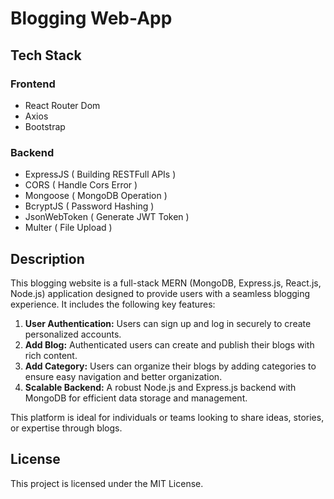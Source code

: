 # Blogging Web-App

## Tech Stack
 
### Frontend
- React Router Dom
- Axios
- Bootstrap
### Backend
- ExpressJS ( Building RESTFull APIs )
- CORS ( Handle Cors Error )
- Mongoose ( MongoDB Operation )
- BcryptJS ( Password Hashing )
- JsonWebToken ( Generate JWT Token )
- Multer ( File Upload )

## Description
This blogging website is a full-stack MERN (MongoDB, Express.js, React.js, Node.js) application designed to provide users with a seamless blogging experience. It includes the following key features:

1.  **User Authentication:** Users can sign up and log in securely to create personalized accounts.
2. **Add Blog:** Authenticated users can create and publish their blogs with rich content.
3. **Add Category:** Users can organize their blogs by adding categories to ensure easy navigation and better organization.
4. **Scalable Backend:** A robust Node.js and Express.js backend with MongoDB for efficient data storage and management.

This platform is ideal for individuals or teams looking to share ideas, stories, or expertise through blogs.

## License
This project is licensed under the MIT License.